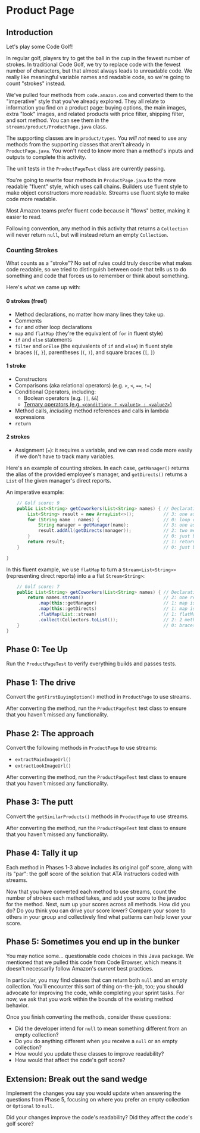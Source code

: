# Product Page

## Introduction

Let's play some Code Golf!

In regular golf, players try to get the ball in the cup in the fewest number of strokes.
In traditional Code Golf, we try to replace code with the fewest number of characters,
but that almost always leads to unreadable code.
We really like meaningful variable names and readable code, so we're going to count "strokes" instead.

We've pulled four methods from `code.amazon.com`
and converted them to the "imperative" style that you've already explored.
They all relate to information you find on a product page: buying options,
the main images, extra "look" images, and related products with price filter,
shipping filter, and sort method.
You can see them in the `streams/product/ProductPage.java` class.

The supporting classes are in `product/types`. You *will not* need to use any methods
from the supporting classes that aren't already in `ProductPage.java`. You won't need
to know more than a method's inputs and outputs to complete this activity.

The unit tests in the `ProductPageTest` class are currently passing.

You're going to rewrite four methods in `ProductPage.java` to the more readable "fluent" style,
which uses call chains. Builders use fluent style to make object constructors more readable.
Streams use fluent style to make code more readable.

Most Amazon teams prefer fluent code because it "flows" better, making it easier to read.

Following convention, any method in this activity that returns a `Collection` will never return `null`, but will instead
return an empty `Collection`.

### Counting Strokes

What counts as a "stroke"? No set of rules could truly describe what makes
code readable, so we tried to distinguish between code that tells us to do
something and code that forces us to remember or think about something.

Here's what we came up with:

#### 0 strokes (free!)

* Method declarations, no matter how many lines they take up.
* Comments
* `for` and other loop declarations
* `map` and `flatMap` (they're the equivalent of `for` in fluent style)
* `if` and `else` statements
* `filter` and `orElse` (the equivalents of `if` and `else`) in fluent style
* braces (`{`, `}`), parentheses (`(`, `)`), and square braces (`[`, `]`)

#### 1 stroke

* Constructors
* Comparisons (aka relational operators) (e.g. `>`, `<`, `==`, `!=`)
* Conditional Operators, including:
  * Boolean operators (e.g. `||`, `&&`)
  * [Ternary operators (e.g. `<condition> ? <value1> : <value2>`)](hints/hint-01.md)
* Method calls, *including* method references and calls in lambda expressions
* `return`

#### 2 strokes
* Assignment (`=`): it requires a variable, and we can read code more easily if we don't have to track many variables.

Here's an example of counting strokes.
In each case, `getManager()` returns the alias of the provided employee's manager,
and `getDirects()` returns a `List` of the given manager's direct reports.

An imperative example:
```java
    // Golf score: 9
    public List<String> getCoworkers(List<String> names) { // Declarations are free!
        List<String> result = new ArrayList<>();           // 3: one assignment and one constructor
        for (String name : names) {                        // 0: loop declaration, no method calls or assignments
            String manager = getManager(name);             // 3: one assignment, one method call
            result.addAll(getDirects(manager));            // 2: two method calls
        }                                                  // 0: just braces
        return result;                                     // 1: return
    }                                                      // 0: just braces

}
```

In this fluent example, we use `flatMap` to turn a `Stream<List<String>>` (representing direct reports) into a 
a flat `Stream<String>`:
```java
    // Golf score: 7
    public List<String> getCoworkers(List<String> names) { // Declarations are free!
        return names.stream()                              // 2: one return, one method call
            .map(this::getManager)                         // 1: map is free, one method reference
            .map(this::getDirects)                         // 1: map is free, one method reference
            .flatMap(List::stream)                         // 1: flatMap is free, one mehod reference
            .collect(Collectors.toList());                 // 2: 2 method calls
    }                                                      // 0: braces are free
}
```

## Phase 0: Tee Up
Run the `ProductPageTest` to verify everything builds and passes tests.

## Phase 1: The drive

Convert the `getFirstBuyingOption()` method in `ProductPage` to use streams.

After converting the method, run the `ProductPageTest` test class
to ensure that you haven't missed any functionality. 

## Phase 2: The approach

Convert the following methods in `ProductPage` to use streams:
* `extractMainImageUrl()`
* `extractLookImageUrl()`

After converting the method, run the `ProductPageTest` test class
to ensure that you haven't missed any functionality.

## Phase 3: The putt

Convert the `getSimilarProducts()` methods in `ProductPage` to use streams.

After converting the method, run the `ProductPageTest` test class
to ensure that you haven't missed any functionality.

## Phase 4: Tally it up

Each method in Phases 1-3 above includes its original golf score, along with its "par": the golf score of the solution
that ATA Instructors coded with streams.

Now that you have converted each method to use streams, count the number of strokes each method takes, and add your
score to the javadoc for the method. Next, sum up your scores across all methods. How did you do? Do you think you can
drive your score lower? Compare your score to others in your group and collectively find what patterns can help lower
your score.

## Phase 5: Sometimes you end up in the bunker

You may notice some... questionable code choices in this Java package.
We mentioned that we pulled this code from Code Browser,
which means it doesn't necessarily follow Amazon's *current* best practices.

In particular, you may find classes that can return both `null` and an empty collection.
You'll encounter this sort of thing on-the-job, too;
you should advocate for improving the code, while completing your sprint tasks.
For now, we ask that you work within the bounds of the existing method behavior.

Once you finish converting the methods, consider these questions:

* Did the developer intend for `null` to mean something different from an empty collection?
* Do you do anything different when you receive a `null` or an empty collection?
* How would you update these classes to improve readability?
* How would that affect the code's golf score?

## Extension: Break out the sand wedge

Implement the changes you say you would update when answering the questions from Phase 5,
focusing on where you prefer an empty collection or `Optional` to `null`. 

Did your changes improve the code's readability? Did they affect the code's golf score?
